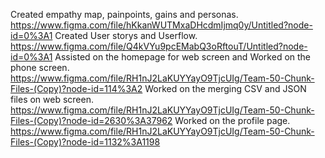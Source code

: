 Created empathy map, painpoints, gains and personas. https://www.figma.com/file/hKkanWUTMxaDHcdmIjmq0y/Untitled?node-id=0%3A1
Created User storys and Userflow. https://www.figma.com/file/Q4kVYu9pcEMabQ3oRftouT/Untitled?node-id=0%3A1
Assisted on the homepage for web screen and Worked on the phone screen. https://www.figma.com/file/RH1nJ2LaKUYYayO9TjcUIg/Team-50-Chunk-Files-(Copy)?node-id=114%3A2
Worked on the merging CSV and JSON files on web screen. https://www.figma.com/file/RH1nJ2LaKUYYayO9TjcUIg/Team-50-Chunk-Files-(Copy)?node-id=2630%3A37962
Worked on the profile page. https://www.figma.com/file/RH1nJ2LaKUYYayO9TjcUIg/Team-50-Chunk-Files-(Copy)?node-id=1132%3A1198
